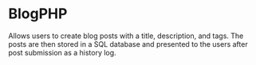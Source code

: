 # BlogPHP
Allows users to create blog posts with a title, description, and tags. 
The posts are then stored in a SQL database and presented to the users after post submission as a history log.